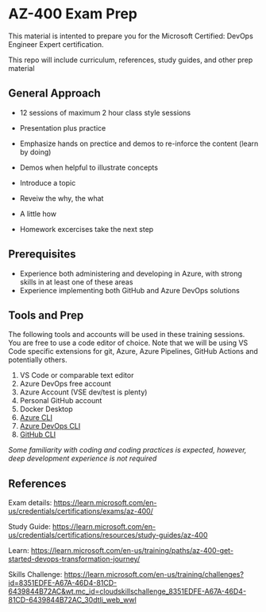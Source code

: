 # AZ-400 Exam Prep
This material is intented to prepare you for the Microsoft Certified: DevOps Engineer Expert certification.

This repo will include curriculum, references, study guides, and other prep material

## General Approach

- 12 sessions of maximum 2 hour class style sessions
- Presentation plus practice
- Emphasize hands on prectice and demos to re-inforce the content (learn by doing)
- Demos when helpful to illustrate concepts

- Introduce a topic
- Reveiw the why, the what
- A little how
- Homework excercises take the next step


## Prerequisites
- Experience both administering and developing in Azure, with strong skills in at least one of these areas
- Experience implementing both GitHub and Azure DevOps solutions

## Tools and Prep
The following tools and accounts will be used in these training sessions. You are free to use a code editor of choice. Note that we will be using VS Code specific extensions for git, Azure, Azure Pipelines, GitHub Actions and potentially others.

1. VS Code or comparable text editor
1. Azure DevOps free account
1. Azure Account (VSE dev/test is plenty)
1. Personal GitHub account
1. Docker Desktop
1. [Azure CLI](https://learn.microsoft.com/en-us/cli/azure/install-azure-cli)
1. [Azure DevOps CLI](https://learn.microsoft.com/en-us/azure/devops/cli)
1. [GitHub CLI](https://cli.github.com/)

<i>Some familiarity with coding and coding practices is expected, however, deep development experience is not required</i>

## References

Exam details:
https://learn.microsoft.com/en-us/credentials/certifications/exams/az-400/

Study Guide:
https://learn.microsoft.com/en-us/credentials/certifications/resources/study-guides/az-400

Learn: 
https://learn.microsoft.com/en-us/training/paths/az-400-get-started-devops-transformation-journey/

Skills Challenge:
https://learn.microsoft.com/en-us/training/challenges?id=8351EDFE-A67A-46D4-81CD-6439844B72AC&wt.mc_id=cloudskillschallenge_8351EDFE-A67A-46D4-81CD-6439844B72AC_30dtli_web_wwl

